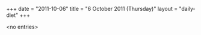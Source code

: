 +++
date = "2011-10-06"
title = "6 October 2011 (Thursday)"
layout = "daily-diet"
+++


\<no entries\>


